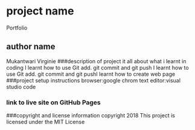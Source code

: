 # project name
Portfolio
## author name
Mukantwari Virginie
###description of project
it all about what i learnt in coding
 I learnt how to use Git add. git commit and git push
  I learnt how to use Git add. git commit and git pushI learnt how to create web page
  ###project setup instructions
  browser:google chrom
  text editor:visual studio code
 ### link to live site on GitHub Pages

  ###copyright and license information
  copyright 2018
  This project is licensed under the MIT License



